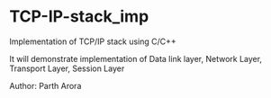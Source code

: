 # TCP-IP-stack_imp
Implementation of TCP/IP stack using C/C++

It will demonstrate implementation of Data link layer,
                                      Network Layer,
                                      Transport Layer,
                                      Session Layer 

Author: Parth Arora
